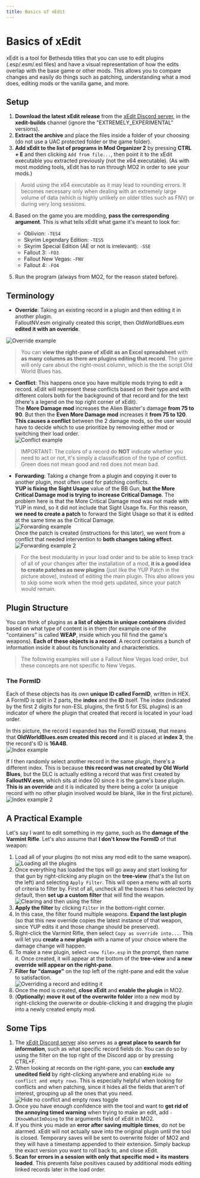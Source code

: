 ```yaml
---
title: Basics of xEdit
---
```


# Basics of xEdit

xEdit is a tool for Bethesda titles that you can use to edit plugins (.esp/.esm/.esl files) and have a visual representation of how the edits overlap with the base game or other mods. This allows you to compare changes and easily do things such as patching, understanding what a mod does, editing mods or the vanilla game, and more.

## Setup

1. **Download the latest xEdit release** from the [xEdit Discord server](https://discord.gg/5t8RnNQ), in the **xedit-builds** channel (ignore the "EXTREMELY_EXPERIMENTAL" versions).
2. **Extract the archive** and place the files inside a folder of your choosing (do not use a UAC protected folder or the game folder).
3. **Add xEdit to the list of programs in Mod Organizer 2** by pressing **CTRL + E** and then clicking `Add from file...`, then point it to the xEdit executable you extracted previously (not the x64 executable). (As with most modding tools, xEdit has to run through MO2 in order to see your mods.)

> Avoid using the x64 executable as it may lead to rounding errors. It becomes necessary only when dealing with an extremely large volume of data (which is highly unlikely on older titles such as FNV) or during very long sessions.

4. Based on the game you are modding, **pass the corresponding argument**. This is what tells xEdit what game it's meant to look for:

   - Oblivion: `-TES4`
   - Skyrim Legendary Edition: `-TES5`
   - Skyrim Special Edition (AE or not is irrelevant): `-SSE`
   - Fallout 3: `-FO3`
   - Fallout New Vegas: `-FNV`
   - Fallout 4: `-FO4`

5. Run the program (always from MO2, for the reason stated before).

## Terminology

- **Override**: Taking an existing record in a plugin and then editing it in another plugin.  
  FalloutNV.esm originally created this script, then OldWorldBlues.esm **edited it with an override**.

![Override example](../../assets/xedit/override-example.webp)

> You can **view the right-pane of xEdit as an Excel spreadsheet** with **as many columns as there are plugins editing that record**. The game will only care about the right-most column, which is the the script Old World Blues has.

- **Conflict**: This happens once you have multiple mods trying to edit a record. xEdit will represent these conflicts based on their type and with different colors both for the background of that record and for the text (there's a legend on the top right corner of xEdit).  
  The **More Damage mod** increases the Alien Blaster's damage **from 75 to 90**. But then the **Even More Damage mod** increases it **from 75 to 120**. **This causes a conflict** between the 2 damage mods, so the user would have to decide which to use prioritize by removing either mod or switching their load order.  
  ![Conflict example](../../assets/xedit/conflict-example.webp)

> IMPORTANT: The colors of a record do **NOT** indicate whether you need to act or not, it's simply a classification of the type of conflict. Green does not mean good and red does not mean bad.

- **Forwarding**: Taking a change from a plugin and copying it over to another plugin, most often used for patching conflicts.  
  **YUP is fixing the Sight Usage** value of the BB Gun, **but the More Critical Damage mod is trying to increase Critical Damage**. The problem here is that the More Critical Damage mod was not made with YUP in mind, so it did not include that Sight Usage fix. For this reason, **we need to create a patch** to forward the Sight Usage so that it is edited at the same time as the Critical Damage.  
  ![Forwarding example](../../assets/xedit/forwarding-example1.webp)  
  Once the patch is created (instructions for this later), we went from a conflict that needed intervention to **both changes taking effect**.  
  ![Forwarding example 2](../../assets/xedit/forwarding-example2.webp)

> For the best modularity in your load order and to be able to keep track of all of your changes after the installation of a mod, **it is a good idea to create patches as new plugins** (just like the YUP Patch in the picture above), instead of editing the main plugin. This also allows you to skip some work when the mod gets updated, since your patch would remain.

## Plugin Structure

You can think of plugins as **a list of objects in unique containers** divided based on what type of content is in them (for example one of the "containers" is called **WEAP**, inside which you fill find the game's weapons). **Each of these objects is a record**. A record contains a bunch of information inside it about its functionality and characteristics.

> The following examples will use a Fallout New Vegas load order, but these concepts are not specific to New Vegas.

### The FormID

Each of these objects has its own **unique ID called FormID**, written in HEX. A FormID is split in 2 parts, the **index** and the **ID** itself. The index (indicated by the first 2 digits for non-ESL plugins, the first 5 for ESL plugins) is an indicator of where the plugin that created that record is located in your load order.

In this picture, the record I expanded has the FormID `0316A4B`, that means that **OldWorldBlues.esm created this record** and it is placed at **index 3**, the the record's ID is **16A4B**.  
![Index example](../../assets/xedit/index-example1.webp)

If I then randomly select another record in the same plugin, there's a different index. This is because **this record was not created by Old World Blues**, but the DLC is actually editing a record that was first created by **FalloutNV.esm**, which sits at index 00 since it is the game's base plugin. **This is an override** and it is indicated by there being a color (a unique record with no other plugin involved would be blank, like in the first picture).  
![Index example 2](../../assets/xedit/index-example2.webp)

## A Practical Example

Let's say I want to edit something in my game, such as the **damage of the Varmint Rifle**. Let's also assume that **I don't know the FormID** of that weapon:

1. Load all of your plugins (to not miss any mod edit to the same weapon).  
   ![Loading all the plugins](../../assets/xedit/example-loading.webp)
2. Once everything has loaded the tips will go away and start looking for that gun by right-clicking any plugin on the **tree-view** (that's the list on the left) and selecting `Apply Filter`. This will open a menu with all sorts of criteria to filter by. First of all, uncheck all the boxes it has selected by default, then **set up a custom filter** that will find the weapon.  
   ![Clearing and then using the filter](../../assets/xedit/example-filter.webp)
3. **Apply the filter** by clicking `Filter` in the bottom-right corner.
4. In this case, the filter found multiple weapons. **Expand the last plugin** (so that this new override copies the latest instance of that weapon, since YUP edits it and those change should be preserved).
5. Right-click the Varmint Rifle, then select `Copy as override into...`. This will let you **create a new plugin** with a name of your choice where the damage change will happen.
6. To make a new plugin, select `<new file>.esp` in the prompt, then name it. Once created, it will appear at the bottom of the **tree-view** and **a new override will appear on the right-pane**.
7. **Filter for "damage"** on the top left of the right-pane and edit the value to satisfaction.  
   ![Overriding a record and editing it](../../assets/xedit/example-override.webp)
8. Once the mod is created, **close xEdit** and **enable the plugin** in MO2.
9. (**Optionally**) **move it out of the overwrite folder** into a new mod by right-clicking the overwrite or double-clicking it and dragging the plugin into a newly created empty mod.

## Some Tips

1. The [xEdit Discord server](https://discord.gg/5t8RnNQ) also serves as a **great place to search for information**, such as what specific record fields do. You can do so by using the filter on the top right of the Discord app or by pressing CTRL+F.
2. When looking at records on the right-pane, you can **exclude any unedited field** by right-clicking anywhere and enabling `Hide no conflict and empty rows`. This is especially helpful when looking for conflicts and when patching, since it hides all the fields that aren't of interest, grouping up all the ones that you need.  
   ![Hide no conflict and empty rows toggle](../../assets/xedit/hide-non-conflicting-rows.webp)
3. Once you have enough confidence with the tool and want to **get rid of the annoying timed warning** when trying to make an edit, add `-IKnowWhatImDoing` to the arguments field of xEdit in MO2.
4. If you think you made an **error after saving multiple times**, do not be alarmed. xEdit will not actually save into the original plugin until the tool is closed. Temporary saves will be sent to overwrite folder of MO2 and they will have a timestamp appended to their extension. Simply backup the exact version you want to roll back to, and close xEdit.
5. **Scan for errors in a session with only that specific mod + its masters loaded**. This prevents false positives caused by additional mods editing linked records later in the load order.
